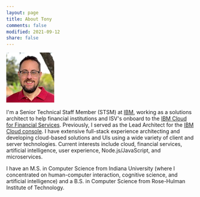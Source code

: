 ```yaml
---
layout: page
title: About Tony
comments: false
modified: 2021-09-12
share: false
---
```


<div class="about-wrapper">
    <div class="about-sidebar">
        <img src="/images/avatar128.jpg" alt="Tony Erwin Pic"/>
    </div>
    <div class="about-content"><p>I'm a Senior Technical Staff Member (STSM) at <a href="https://www.ibm.com" target="_blank">IBM</a>, working as a solutions architect to help financial institutions and ISV's onboard to the <a href="https://www.ibm.com/cloud/financial-services" target="_blank">IBM Cloud for Financial Services</a>. Previously, I served as the Lead Architect for the <a href="https://cloud.ibm.com?cm_mmc=TonyErwin-_-Data-_-WW_WW-_-About" target="_blank">IBM Cloud console</a>. I have extensive full-stack experience architecting and developing cloud-based solutions and UIs using a wide variety of client and server technologies. Current interests include cloud, financial services, artificial intelligence, user experience, Node.js/JavaScript, and microservices.</p>
    <p>I have an M.S. in Computer Science from Indiana University (where I concentrated on human-computer interaction, cognitive science, and artificial intelligence) and a B.S. in Computer Science from Rose-Hulman Institute of Technology.</p>
    </div>
    <div class="about-cleared"></div>
</div>
